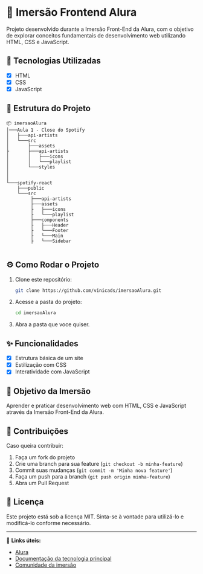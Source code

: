 # 📌 Imersão Frontend Alura

Projeto desenvolvido durante a Imersão Front-End da Alura, com o objetivo de explorar conceitos fundamentais de desenvolvimento web utilizando HTML, CSS e JavaScript.

## 🚀 Tecnologias Utilizadas

- [X] HTML
- [X] CSS
- [X] JavaScript

## 📂 Estrutura do Projeto

```
📦 imersaoAlura
│───Aula 1 - Close do Spotify
│   ├───api-artists
│   └───src
│       ├───assets
├       ├───api-artists
│       │   ├───icons
│       │   └───playlist
│       └───styles
│
│
└───spotify-react
    ├───public
    └───src
         ├───api-artists
         ├───assets
         ├   ├───icons
         ├   └───playlist
         ├───components
         ├   ├───Header
         ├   └───Footer
         ├   └───Main
         ├   └───Sidebar
         
```

## ⚙️ Como Rodar o Projeto

1. Clone este repositório:
   ```bash
   git clone https://github.com/vinicads/imersaoAlura.git
   ```
2. Acesse a pasta do projeto:
   ```bash
   cd imersaoAlura
   ```
3. Abra a pasta que voce quiser.

## ✨ Funcionalidades

- [X] Estrutura básica de um site
- [X] Estilização com CSS
- [X] Interatividade com JavaScript

## 🎯 Objetivo da Imersão

Aprender e praticar desenvolvimento web com HTML, CSS e JavaScript através da Imersão Front-End da Alura.

## 📌 Contribuições

Caso queira contribuir:
1. Faça um fork do projeto
2. Crie uma branch para sua feature (`git checkout -b minha-feature`)
3. Commit suas mudanças (`git commit -m 'Minha nova feature'`)
4. Faça um push para a branch (`git push origin minha-feature`)
5. Abra um Pull Request

## 📝 Licença

Este projeto está sob a licença MIT. Sinta-se à vontade para utilizá-lo e modificá-lo conforme necessário.

---

🔗 **Links úteis:**
- [Alura](https://www.alura.com.br)
- [Documentação da tecnologia principal](https://developer.mozilla.org/pt-BR/)
- [Comunidade da imersão](https://www.alura.com.br/comunidade)
